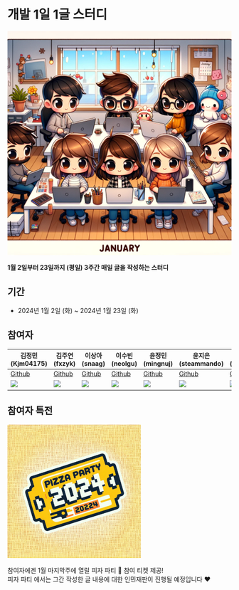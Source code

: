 # 개발 1일 1글 스터디 

<img src="./resources/main-image.png" alt="january writeup title image" />

**1월 2일부터 23일까지 (평일) 3주간 매일 글을 작성하는 스터디**

## 기간
- 2024년 1월 2일 (화) ~ 2024년 1월 23일 (화)

## 참여자
| 김정민<br/>(Kjm04175)                                                 | 김주연<br/>(fxzyk)                                                  | 이상아<br/>(snaag)                                                    | 이수빈<br/>(neolgu)                                                   | 윤정민<br/>(mingnuj)                                                | 윤지은<br/>(steammando)                                             | 조명지<br/>(myeongJJi)                                              | 장해웅<br/>(Longseabear)                                            |
|--------------------------------------------------------------------|---------------------------------------------------------------------|--------------------------------------------------------------------|--------------------------------------------------------------------|------------------------------------------------------------------|------------------------------------------------------------------|------------------------------------------------------------------|------------------------------------------------------------------|
| <a href="https://github.com/Kjm04175">Github</a>                   | <a href="https://github.com/fxzyk">Github</a>                       | <a href="https://github.com/snaag">Github</a>                      | <a href="https://github.com/neolgu">Github</a>                     | <a href="https://github.com/mingnuj">Github</a>                  | <a href="https://github.com/steammando">Github</a>               | <a href="https://github.com/myeongJJi">Github</a>                | <a href="https://github.com/Longseabear">Github</a>              |
| <img src="https://avatars.githubusercontent.com/u/30641096?v=4" /> | <img src="https://avatars.githubusercontent.com/u/155464891?v=4" /> | <img src="https://avatars.githubusercontent.com/u/42943992?v=4" /> | <img src="https://avatars.githubusercontent.com/u/32592676?v=4" /> | <img src="https://avatars.githubusercontent.com/u/25028093?v=4"> | <img src="https://avatars.githubusercontent.com/u/16527408?v=4"> | <img src="https://avatars.githubusercontent.com/u/44626970?v=4"> | <img src="https://avatars.githubusercontent.com/u/23306763?v=4"> |



## 참여자 특전

<img src="./resources/pizza-ticket.png" width="300px" alt="pizza ticket image" />


참여자에겐 1월 마지막주에 열릴 피자 파티 🍕 참여 티켓 제공!<br/> 
피자 파티 에서는 그간 작성한 글 내용에 대한 인민재판이 진행될 예정입니다 ❤️

